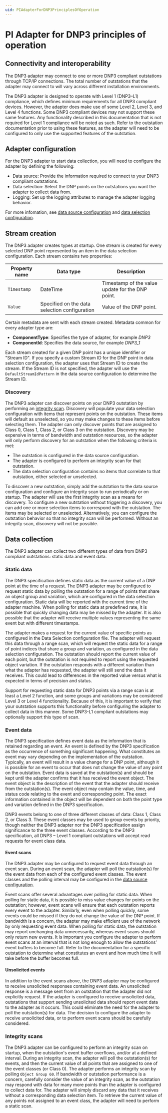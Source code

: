 ```yaml
---
uid: PIAdapterForDNP3PrinciplesOfOperation
---
```


# PI Adapter for DNP3 principles of operation

## Connectivity and interoperability

The DNP3 adapter may connect to one or more DNP3 compliant outstations through TCP/IP connections. The total number of outstations that the adapter may connect to will vary across different installation environments.  

The DNP3 adapter is designed to operate with Level 1 (DNP3–L1) compliance, which defines minimum requirements for all DNP3 compliant devices. However, the adapter does make use of some Level 2, Level 3, and Level 4 functions. Some DNP3 compliant devices may not support these same features. Any functionality described in this documentation that is not required for Level 1 compliance will be noted as such. Refer to the outstation documentation prior to using these features, as the adapter will need to be configured to only use the supported features of the outstation.  

## Adapter configuration

For the DNP3 adapter to start data collection, you will need to configure the adapter by defining the following:

- Data source: Provide the information required to connect to your DNP3 compliant outstations. 
- Data selection: Select the DNP points on the outstations you want the adapter to collect data from.
- Logging: Set up the logging attributes to manage the adapter logging behavior.

For more infomation, see [data source configuration](xref:PIAdapterForDNP3DataSourceConfiguration) and [data selection configuration](xref:PIAdapterForDNP3DataSelectionConfiguration).

## Stream creation

The DNP3 adapter creates types at startup. One stream is created for every selected DNP point represented by an item in the data selection configuration. Each stream contains two properties:

| Property name | Data type | Description
| ------------- | --------- | -----------
| `Timestamp` | DateTime | Timestamp of the value update for the DNP point. 
| `Value` | Specified on the data selection configuration | Value of the DNP point.

Certain metadata are sent with each stream created. Metadata common for every adapter type are:

- **ComponentType**: Specifies the type of adapter, for example _DNP3_
- **ComponentId**: Specifies the data source, for example _DNP3_1_

Each stream created for a given DNP point has a unique identifier or "Stream ID". If you specify a custom Stream ID for the DNP point in data selection configuration, the adapter uses that Stream ID to create the stream. 
If the Stream ID is not specified, the adapter will use the `DefaultStreamIdPattern` in the data source configuration to determine the Stream ID. 

### Discovery

The DNP3 adapter can discover points on your DNP3 outstation by performing an [integrity scan](#integrity-scans). 
Discovery will populate your data selection configuration with items that represent points on the outstation. These items will default as unselected, so you may make changes to these items before selecting them. The adapter can only discover points that are assigned to Class 0, Class 1, Class 2, or Class 3 on the outstation. Discovery may be expensive in terms of bandwidth and outstation resources, so the adapter will only perform discovery for an outstation when the following criteria is met: 

- The outstation is configured in the data source configuration.
- The adapter is configured to perform an integrity scan for that outstation. 
- The data selection configuration contains no items that correlate to that outstation, either selected or unselected.

To discover a new outstation, simply add the outstation to the data source configuration and configure an integrity scan to run periodically or on startup. The adapter will use the first integrity scan as a means for discovery. To configure a new outstation without triggering a discovery, you can add one or more selection items to correspond with the outstation. The items may be selected or unselected. Alternatively, you can configure the outstation behavior so that no integrity scan will be performed. Without an integrity scan, discovery will not be possible. 

## Data collection

The DNP3 adapter can collect two different types of data from DNP3 compliant outstations: static data and event data.

### Static data

The DNP3 specification defines static data as the current value of a DNP point at the time of a request. The DNP3 adapter may be configured to request static data by polling the outstation for a range of points that share an object group and variation, which are configured in the data selection configuration. Static data will be reported with the current time of the adapter machine. When polling for static data at predefined rate, it is possible that quickly changing data may be missed by the adapter. It is also possible that the adapter will receive multiple values representing the same event but with different timestamps. 

The adapter makes a request for the current value of specific points as configured in the Data Selection configuration file. The adapter will request this data through a range scan, which will request the static data for a range of point indices that share a group and variation, as configured in the data selection configuration.
The outstation should report the current value of each point, but the outstation is not required to report using the requested object variation. If the outstation responds with a different variation than what the adapter has requested, the adapter will still send the data it receives. This could lead to differences in the reported value versus what is expected in terms of precision and status. 

Support for requesting static data for DNP3 points via a range scan is at least a Level 2 function, and some groups and variations may be considered Level 3 or Level 4 functionality. Because of this, it is important to verify that your outstation supports this functionality before configuring the adapter to collect data in this manner. Some DNP3-L1 compliant outstations may optionally support this type of scan. 

### Event data

The DNP3 specification defines event data as the information that is retained regarding an event. An event is defined by the DNP3 specification as the occurrence of something significant happening. What constitutes an event may vary depending on the implementation of the outstation. Typically, an event will result in a value change for a DNP point, although it is possible for an event to occur that does not change the value of any point on the outstation. Event data is saved at the outstation(s) and should be kept until the adapter confirms that it has received the event object. The event object is the description of the event that the adapter should receive from the outstation(s). The event object may contain the value, time, and status code relating to the event and corresponding point. The exact information contained in the object will be dependent on both the point type and variation defined in the DNP3 specification.  

DNP3 events belong to one of three different classes of data: Class 1, Class 2, or Class 3. These event classes may be used to group events by priority, though neither the DNP3 adapter nor the DNP3 specification assign significance to the three event classes. According to the DNP3 specification, all DNP3 – Level 1 compliant outstations will accept read requests for event class data.  

#### Event scans

The DNP3 adapter may be configured to request event data through an event scan. During an event scan, the adapter will poll the outstation(s) for the event data from each of the configured event classes. The event classes and the polling interval may be configured in the [data source configuration](xref:PIAdapterForDNP3DataSourceConfiguration#OutstationBehavior-Parameters).

Event scans offer several advantages over polling for static data. When polling for static data, it is possible to miss value changes for points on the outstation; however, event scans will ensure that each outstation reports every event to the adapter. Similarly, even when polling quickly, some events could be missed if they do not change the value of the DNP point. If bandwidth is a concern, the adapter may make efficient use of the network by only requesting event data. When polling for static data, the outstation may report unchanging data unnecessarily, whereas event scans should only return new events. It is important you configure the adapter to perform event scans at an interval that is not long enough to allow the outstations’ event buffers to become full. Refer to the documentation for a specific outstation to determine what constitutes an event and how much time it will take before the buffer becomes full. 

#### Unsolicited events

In addition to the event scans above, the DNP3 adapter may be configured to receive unsolicited responses containing event data. An unsolicited response is a message sent from an outstation that the adapter did not explicitly request. If the adapter is configured to receive unsolicited data, outstations that support sending unsolicited data should report event data to the adapter as it occurs. This could eliminate the need for the adapter to poll the outstation(s) for data. The decision to configure the adapter to receive unsolicited data, or to perform event scans should be carefully considered.  

### Integrity scans

The DNP3 adapter can be configured to perform an integrity scan on startup, when the outstation's event buffer overflows, and/or at a defined interval. During an integrity scan, the adapter will poll the outstation(s) for events, and then the current value of all points that are assigned to one of the event classes (or Class 0).
The adapter performs an integrity scan by polling `Object Group 60`. If bandwidth or outstation performance is a concern, carefully consider the value of an integrity scan, as the outstation may respond with data for many more points than the adapter is configured to collect data for. The adapter will simply discard any data that it receives without a corresponding data selection item. To retrieve the current value of any points not assigned to an event class, the adapter will need to perform a static scan.
